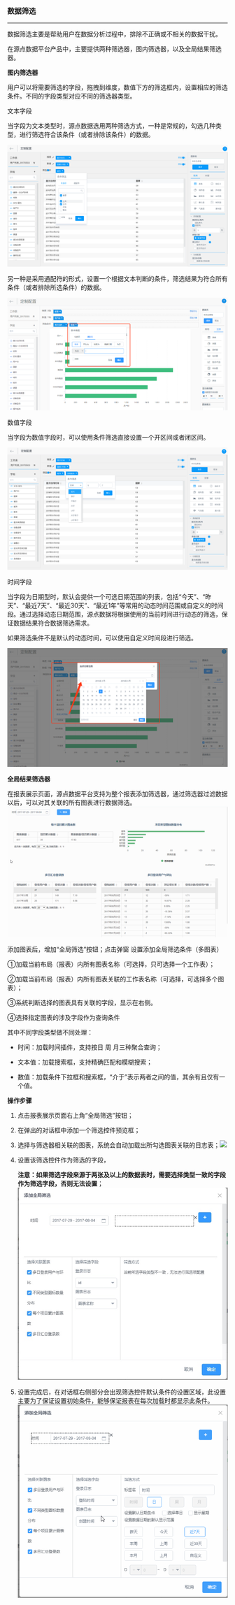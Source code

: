 ### **数据筛选**

---

数据筛选主要是帮助用户在数据分析过程中，排除不正确或不相关的数据干扰。

在源点数据平台产品中，主要提供两种筛选器，图内筛选器，以及全局结果筛选器。

**图内筛选器**

用户可以将需要筛选的字段，拖拽到维度，数值下方的筛选框内，设置相应的筛选条件。不同的字段类型对应不同的筛选器类型。

文本字段

当字段为文本类型时，源点数据选用两种筛选方式，一种是常规的，勾选几种类型，进行筛选符合该条件（或者排除该条件）的数据。

![](/assets/文本筛选.png)

另一种是采用通配符的形式，设置一个根据文本判断的条件，筛选结果为符合所有条件（或者排除所选条件）的数据。

![](/assets/数值筛选.png)

数值字段

当字段为数值字段时，可以使用条件筛选直接设置一个开区间或者闭区间。

![](/assets/数值筛选2.png)

时间字段

当字段为日期型时，默认会提供一个可选日期范围的列表，包括“今天”、“昨天”、“最近7天”、“最近30天”、“最近1年”等常用的动态时间范围或自定义的时间段。通过选择动态日期范围，源点数据将根据使用的当前时间进行动态的筛选，保证数据结果符合数据筛选需求。

如果筛选条件不是默认的动态时间，可以使用自定义时间段进行筛选。

![](/assets/时间筛选.png)

**全局结果筛选器**

在报表展示页面，源点数据平台支持为整个报表添加筛选器，通过筛选器过滤数据以后，可以对其关联的所有图表进行数据筛选。![](/_book/assets/全局筛选器.gif)

添加图表后，增加“全局筛选”按钮；点击弹窗 设置添加全局筛选条件（多图表）

①加载当前布局（报表）内所有图表名称（可选择，只可选择一个工作表）；

②加载当前布局（报表）内所有图表关联的工作表名称（可选择，可选择多个图表）；

③系统判断选择的图表具有关联的字段，显示在右侧。

④选择指定图表的涉及字段作为查询条件

其中不同字段类型做不同处理：

* 时间：加载时间插件，支持按日 周 月三种聚合查询；

* 文本值：加载搜索框，支持精确匹配和模糊搜索；

* 数值：加载条件下拉框和搜索框，“介于”表示两者之间的值，其余有且仅有一个值。

**操作步骤**

1. 点击报表展示页面右上角“全局筛选”按钮；

2. 在弹出的对话框中添加一个筛选控件预览框；

3. 选择与筛选器相关联的图表，系统会自动加载出所勾选图表关联的日志表；![](/_book/assets/全局筛选器步骤1.gif)

4. 设置该筛选控件作为筛选的字段，

   **注意：如果筛选字段来源于两张及以上的数据表时，需要选择类型一致的字段作为筛选字段，否则无法设置**；![](/_book/assets/15019054347580.jpg)

5. 设置完成后，在对话框右侧部分会出现筛选控件默认条件的设置区域，此设置主要为了保证设置初始条件，能够保证报表在每次加载时都显示此条件。![](/_book/assets/全局筛选器步骤2.gif)





